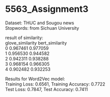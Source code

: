 # 5563_Assignment3

Dataset: THUC and Sougou news<br/>
Stopwords: from Sichuan University<br/>


result of similarity:<br/>
   glove_similarity  bert_similarity<br/>
0          0.967461         0.977059<br/>
1          0.956530         0.944582<br/>
2          0.942311         0.938288<br/>
3          0.968154         0.966305<br/>
4          0.902482         0.932253<br/>

Results for Word2Vec model:<br/>
Training Loss: 0.6561, Training Accuracy: 0.7722<br/>
Test Loss: 0.7847, Test Accuracy: 0.7411<br/>
